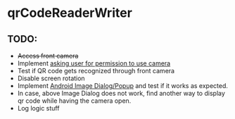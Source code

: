# qrCodeReaderWriter

## TODO:
* ~~Access front camera~~
* Implement [asking user for permission to use camera](https://github.com/ParkSangGwon/TedPermission)
* Test if QR code gets recognized through front camera
* Disable screen rotation
* Implement [Android Image Dialog/Popup](https://stackoverflow.com/questions/7693633/android-image-dialog-popup) and test if it works as expected.
* In case, above Image Dialog does not work, find another way to display qr code while having the camera open.
* Log logic stuff
